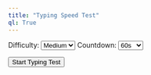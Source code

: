 ```yaml
---
title: "Typing Speed Test"
ql: True
---
```


<div class="typing-test-container">
  <section class="options">
    <label for="difficulty-select">Difficulty:
      <select id="difficulty-select">
        <option value="easy">Easy</option>
        <option value="medium" selected>Medium</option>
        <option value="hard">Hard</option>
      </select>
    </label>
    <label for="countdown-select">Countdown:
      <select id="countdown-select">
        <option value="30">30s</option>
        <option value="60" selected>60s</option>
        <option value="120">120s</option>
      </select>
    </label>
  </section>

  <button id="start-button" class="button">Start Typing Test</button>

  <div id="test-area" style="display: none;">
    <p id="text-display">Loading test text...</p>
    <input type="text" id="text-input" placeholder="Start typing here..." autocomplete="off">
    <p id="timer">Time: 60 seconds</p>
    <div id="progress-bar"><span id="progress"></span></div>
  </div>

  <div id="results" style="display: none;">
    <h3>Results</h3>
    <p id="wpm-result">WPM: 0</p>
    <p id="accuracy-result">Accuracy: 0%</p>
    <button id="retry-button" class="button">Try Again</button>
  </div>
</div>

<script src="{{ '/assets/js/typing-test.js' | relative_url }}"></script>
<link rel="stylesheet" href="{{ '/assets/css/typing-test.css' | relative_url }}">
